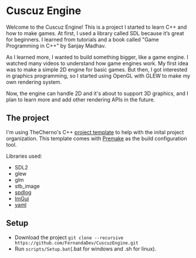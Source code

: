 # Cuscuz Engine

Welcome to the Cuscuz Engine! This is a project I started to learn C++ and how to make games. At first, I used a library called SDL because it’s great for beginners. I learned from tutorials and a book called "Game Programming in C++" by Sanjay Madhav.

As I learned more, I wanted to build something bigger, like a game engine. I watched many videos to understand how game engines work. My first idea was to make a simple 2D engine for basic games. But then, I got interested in graphics programming, so I started using OpenGL with GLEW to make my own rendering system.

Now, the engine can handle 2D and it's about to support 3D graphics, and I plan to learn more and add other rendering APIs in the future.

## The project

I'm using TheCherno's C++ [project template](https://github.com/TheCherno/ProjectTemplate) to help with the inital project organization. This template comes with [Premake](https://github.com/premake/premake-core) as the build configuration tool.

Libraries used:
- SDL2
- glew
- glm
- stb_image
- [spdlog](https://github.com/gabime/spdlog/tree/696db97f672e9082e50e50af315d0f4234c82397)
- [ImGui](https://github.com/TheCherno/imgui/tree/781a4ffc674d98dfd2b4d42747e1cd27887fac36)
- [yaml](https://github.com/TheCherno/yaml-cpp/tree/b5b07c8bbffe029ab929fd61d420d203c30d458d)

## Setup

- Download the project `git clone --recursive https://github.com/FernandaDev/CuscuzEngine.git`
- Run `scripts/Setup.bat`(.bat for windows and .sh for linux).
